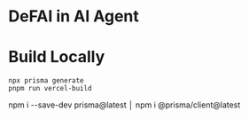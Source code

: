# DeFAI in AI Agent





# Build Locally


```
npx prisma generate
pnpm run vercel-build
```
npm i --save-dev prisma@latest                       │
npm i @prisma/client@latest   